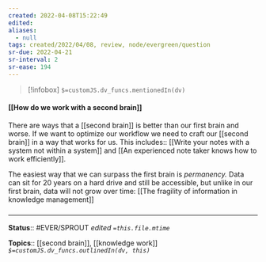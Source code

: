 ```yaml
---
created: 2022-04-08T15:22:49 
edited: 
aliases:
  - null
tags: created/2022/04/08, review, node/evergreen/question
sr-due: 2022-04-21
sr-interval: 2
sr-ease: 194
---
```

> [!infobox]
`$=customJS.dv_funcs.mentionedIn(dv)`

#### [[How do we work with a second brain]]

There are ways that a [[second brain]] is better than our first brain and worse. If we want to optimize our workflow we need to craft our [[second brain]] in a way that works for us.
This 
includes:: [[Write your notes with a system not within a system]] and [[An experienced note taker knows how to work efficiently]].

The easiest way that we can surpass the first brain is *permanency.* Data can sit for 20 years on a hard drive and still be accessible, but unlike in our first brain, data will not grow over time:
[[The fragility of information in knowledge management]]

### <hr class="footnote"/>

**Status**:: #EVER/SPROUT
*edited `=this.file.mtime`*

**Topics**:: [[second brain]], [[knowledge work]]
*`$=customJS.dv_funcs.outlinedIn(dv, this)`*
